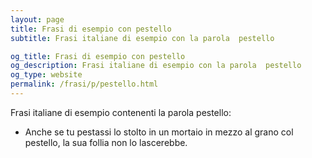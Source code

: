 ```yaml
---
layout: page
title: Frasi di esempio con pestello 
subtitle: Frasi italiane di esempio con la parola  pestello

og_title: Frasi di esempio con pestello 
og_description: Frasi italiane di esempio con la parola  pestello
og_type: website
permalink: /frasi/p/pestello.html
---
```


Frasi italiane di esempio contenenti la parola pestello:


- Anche se tu pestassi lo stolto in un mortaio in mezzo al grano col pestello, la sua follia non lo lascerebbe.
